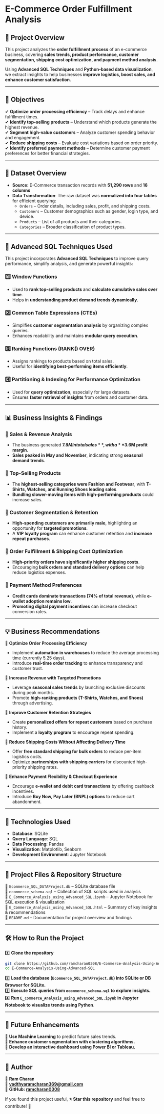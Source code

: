 # **E-Commerce Order Fulfillment Analysis**  

## 📖 **Project Overview**  
This project analyzes the **order fulfillment process** of an e-commerce business, covering **sales trends, product performance, customer segmentation, shipping cost optimization, and payment method analysis**.  

Using **Advanced SQL Techniques** and **Python-based data visualization**, we extract insights to help businesses **improve logistics, boost sales, and enhance customer satisfaction**.  

---

## 🎯 **Objectives**  
✔ **Optimize order processing efficiency** – Track delays and enhance fulfillment times.  
✔ **Identify top-selling products** – Understand which products generate the highest revenue.  
✔ **Segment high-value customers** – Analyze customer spending behavior and engagement.  
✔ **Reduce shipping costs** – Evaluate cost variations based on order priority.  
✔ **Identify preferred payment methods** – Determine customer payment preferences for better financial strategies.  

---

## 📂 **Dataset Overview**  
- **Source**: E-Commerce transaction records with **51,290 rows** and **16 columns**  
- **Data Transformation**: The raw dataset was **normalized into four tables** for efficient querying:
  - `Orders` – Order details, including sales, profit, and shipping costs.  
  - `Customers` – Customer demographics such as gender, login type, and device.  
  - `Products` – List of all products and their categories.  
  - `Categories` – Broader classification of product types.  

---

## 🚀 **Advanced SQL Techniques Used**  
This project incorporates **Advanced SQL Techniques** to improve query performance, simplify analysis, and generate powerful insights:  

### **1️⃣ Window Functions**  
   - Used to **rank top-selling products** and **calculate cumulative sales over time**.  
   - Helps in **understanding product demand trends dynamically**.  

### **2️⃣ Common Table Expressions (CTEs)**  
   - Simplifies **customer segmentation analysis** by organizing complex queries.  
   - Enhances readability and maintains **modular query execution**.  

### **3️⃣ Ranking Functions (RANK() OVER)**  
   - Assigns rankings to products based on total sales.  
   - Useful for **identifying best-performing items efficiently**.  

### **4️⃣ Partitioning & Indexing for Performance Optimization**  
   - Used for **query optimization**, especially for large datasets.  
   - Ensures **faster retrieval of insights** from orders and customer data.  

---

## 📊 **Business Insights & Findings**  

### **📌 Sales & Revenue Analysis**  
- The business generated **$7.8M in total sales**, with a **$3.6M profit margin**.  
- **Sales peaked in May and November**, indicating strong **seasonal demand trends**.  

### **📌 Top-Selling Products**  
- The **highest-selling categories were Fashion and Footwear**, with **T-Shirts, Watches, and Running Shoes leading sales**.  
- **Bundling slower-moving items with high-performing products** could increase sales.  

### **📌 Customer Segmentation & Retention**  
- **High-spending customers are primarily male**, highlighting an opportunity for **targeted promotions**.  
- A **VIP loyalty program** can enhance customer retention and **increase repeat purchases**.  

### **📌 Order Fulfillment & Shipping Cost Optimization**  
- **High-priority orders have significantly higher shipping costs**.  
- Encouraging **bulk orders and standard delivery options** can help reduce logistics expenses.  

### **📌 Payment Method Preferences**  
- **Credit cards dominate transactions (74% of total revenue)**, while **e-wallet adoption remains low**.  
- **Promoting digital payment incentives** can increase checkout conversion rates.  

---

## 💡 **Business Recommendations**  
📌 **Optimize Order Processing Efficiency**  
   - Implement **automation in warehouses** to reduce the average processing time (currently 5.25 days).  
   - Introduce **real-time order tracking** to enhance transparency and customer trust.  

📌 **Increase Revenue with Targeted Promotions**  
   - Leverage **seasonal sales trends** by launching exclusive discounts during peak months.  
   - Promote **high-ranking products (T-Shirts, Watches, and Shoes)** through advertising.  

📌 **Improve Customer Retention Strategies**  
   - Create **personalized offers for repeat customers** based on purchase history.  
   - Implement a **loyalty program** to encourage repeat spending.  

📌 **Reduce Shipping Costs Without Affecting Delivery Time**  
   - Offer **free standard shipping for bulk orders** to reduce per-item logistics costs.  
   - Optimize **partnerships with shipping carriers** for discounted high-priority shipping rates.  

📌 **Enhance Payment Flexibility & Checkout Experience**  
   - Encourage **e-wallet and debit card transactions** by offering cashback incentives.  
   - Introduce **Buy Now, Pay Later (BNPL) options** to reduce cart abandonment.  

---

## 🔧 **Technologies Used**  
- **Database**: SQLite  
- **Query Language**: SQL  
- **Data Processing**: Pandas  
- **Visualization**: Matplotlib, Seaborn  
- **Development Environment**: Jupyter Notebook  

---

## 📂 **Project Files & Repository Structure**  
📁 `Ecommerce_SQL_DATAProject.db` – SQLite database file  
📁 `ecommerce_schema.sql` – Collection of SQL scripts used in analysis  
📁 `E_Commerce_Analysis_using_Advanced_SQL.ipynb` – Jupyter Notebook for SQL execution & visualization  
📁 `E_Commerce_Analysis_using_Advanced_SQL.html` – Summary of key insights & recommendations  
📁 `README.md` – Documentation for project overview and findings  

---

## 🛠 **How to Run the Project**  
1️⃣ **Clone the repository**  
```sh
git clone https://github.com/ramcharan0308/E-Commerce-Analysis-Using-Advanced-SQL.git
cd E-Commerce-Analysis-Using-Advanced-SQL
```
2️⃣ **Load the database (`Ecommerce_SQL_DATAProject.db`) into SQLite or DB Browser for SQLite.**  
3️⃣ **Execute SQL queries from `ecommerce_schema.sql` to explore insights.**  
4️⃣ **Run `E_Commerce_Analysis_using_Advanced_SQL.ipynb` in Jupyter Notebook to visualize trends using Python.**  

---

## 🔮 **Future Enhancements**  
📌 **Use Machine Learning** to predict future sales trends.  
📌 **Enhance customer segmentation with clustering algorithms.**  
📌 **Develop an interactive dashboard using Power BI or Tableau.**  

---

## 👤 **Author**  
🔹 **Ram Charan**  
📧 **vadthyaramcharan369@gmail.com**  
🔗 **GitHub: [ramcharan0308](https://github.com/ramcharan0308)**  

If you found this project useful, **⭐ Star this repository** and feel free to contribute! 🚀
